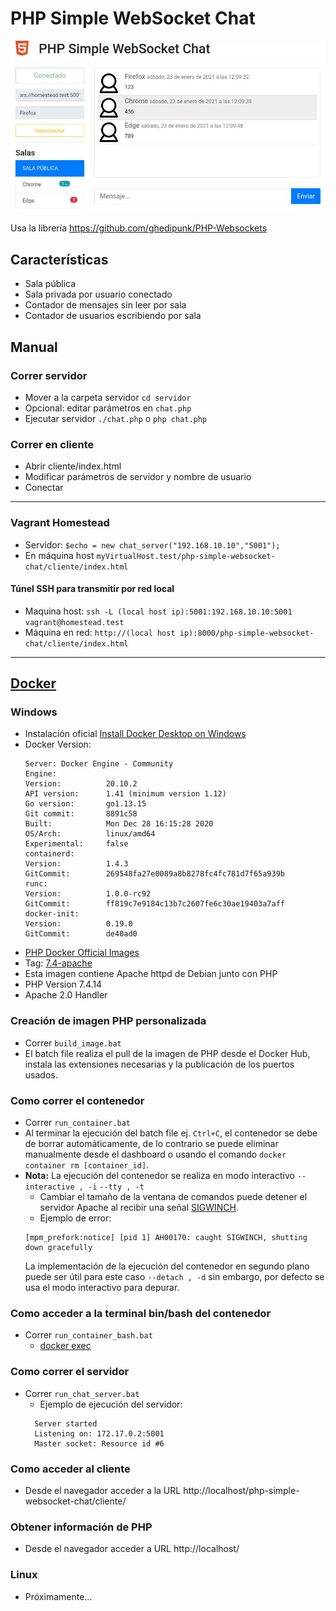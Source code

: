 # PHP Simple WebSocket Chat

![Pantalla](https://github.com/jbvazquez/php-simple-websocket-chat/blob/master/cliente/img/pantallaso.jpg?raw=true)

Usa la librería https://github.com/ghedipunk/PHP-Websockets

## Características
* Sala pública
* Sala privada por usuario conectado
* Contador de mensajes sin leer por sala
* Contador de usuarios escribiendo por sala

## Manual

### Correr servidor

* Mover a la carpeta servidor `cd servidor`
* Opcional: editar parámetros en `chat.php`
* Ejecutar servidor `./chat.php` o `php chat.php`

### Correr en cliente
* Abrir cliente/index.html
* Modificar parámetros de servidor y nombre de usuario
* Conectar

---

### Vagrant Homestead

* Servidor: `$echo = new chat_server("192.168.10.10","5001");`
* En máquina host `myVirtualHost.test/php-simple-websocket-chat/cliente/index.html`

#### Túnel SSH para transmitir por red local
* Maquina host: `ssh -L (local host ip):5001:192.168.10.10:5001 vagrant@homestead.test`
* Máquina en red: `http://(local host ip):8000/php-simple-websocket-chat/cliente/index.html`

---
## [Docker](https://docs.docker.com/get-started/overview/)
### Windows
* Instalación oficial [Install Docker Desktop on Windows](https://docs.docker.com/docker-for-windows/install/)
* Docker Version:
	```
	Server: Docker Engine - Community
	Engine:
	Version:          20.10.2
	API version:      1.41 (minimum version 1.12)
	Go version:       go1.13.15
	Git commit:       8891c58
	Built:            Mon Dec 28 16:15:28 2020
	OS/Arch:          linux/amd64
	Experimental:     false
	containerd:
	Version:          1.4.3
	GitCommit:        269548fa27e0089a8b8278fc4fc781d7f65a939b
	runc:
	Version:          1.0.0-rc92
	GitCommit:        ff819c7e9184c13b7c2607fe6c30ae19403a7aff
	docker-init:
	Version:          0.19.0
	GitCommit:        de40ad0
	```
* [PHP Docker Official Images](https://hub.docker.com/_/php)
 * Tag: [7.4-apache](https://github.com/docker-library/php/blob/74175669f4162058e1fb0d2b0cf342e35f9c0804/7.4/buster/apache/Dockerfile) 
 * Esta imagen contiene Apache httpd de Debian junto con PHP
 * PHP Version 7.4.14
 * Apache 2.0 Handler

### Creación de imagen PHP personalizada
* Correr `build_image.bat`
 * El batch file realiza el pull de la imagen de PHP desde el Docker Hub, instala las extensiones necesarias y la publicación de los puertos usados.

### Como correr el contenedor 
* Correr `run_container.bat`
 * Al terminar la ejecución del batch file ej. `Ctrl+C`, el contenedor se debe de borrar automáticamente, de lo contrario se puede eliminar manualmente desde el dashboard o usando el comando `docker container rm [container_id]`.
 * **Nota:** La ejecución del contenedor se realiza en modo interactivo `--interactive , -i` `--tty , -t` 
   * Cambiar el tamaño de la ventana de comandos puede detener el servidor Apache al recibir una señal [SIGWINCH](https://stackoverflow.com/questions/48086606/docker-container-exits-when-using-it-option).
   * Ejemplo de error:
   ```
   [mpm_prefork:notice] [pid 1] AH00170: caught SIGWINCH, shutting down gracefully
   ```
   La implementación de la ejecución del contenedor en segundo plano puede ser útil para este caso `--detach , -d` sin embargo, por defecto se usa el modo interactivo para depurar.

### Como acceder a la terminal bin/bash del contenedor
* Correr `run_container_bash.bat`
  * [docker exec](https://docs.docker.com/engine/reference/commandline/exec/)

### Como correr el servidor
* Correr `run_chat_server.bat`
  * Ejemplo de ejecución del servidor:
  ```
	Server started
	Listening on: 172.17.0.2:5001
	Master socket: Resource id #6
  ```
  
### Como acceder al cliente
* Desde el navegador acceder a la URL http://localhost/php-simple-websocket-chat/cliente/

### Obtener información de PHP
* Desde el navegador acceder a URL http://localhost/

### Linux
* Próximamente...


